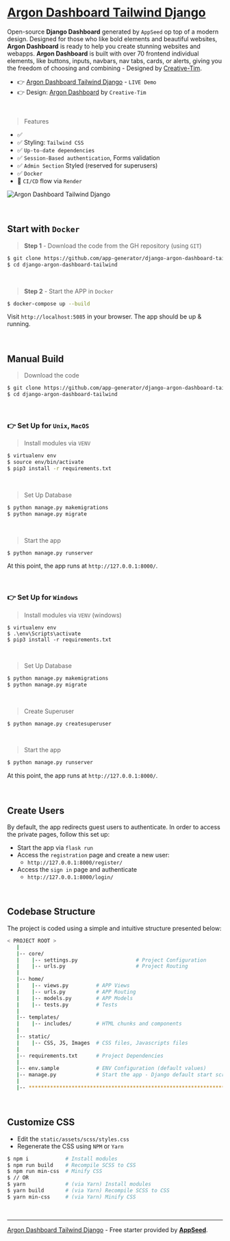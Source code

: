# [Argon Dashboard Tailwind Django](https://github.com/app-generator/django-argon-dashboard-tailwind)

Open-source **Django Dashboard** generated by `AppSeed` op top of a modern design. Designed for those who like bold elements and beautiful websites, **Argon Dashboard** is ready to help you create stunning websites and webapps. **Argon Dashboard** is built with over 70 frontend individual elements, like buttons, inputs, navbars, nav tabs, cards, or alerts, giving you the freedom of choosing and combining - Designed by [Creative-Tim](https://www.creative-tim.com/?AFFILIATE=128200). 

- 👉 [Argon Dashboard Tailwind Django](https://django-argon-tailwind.onrender.com/) - `LIVE Demo`
- 👉 Design: [Argon Dashboard](https://www.creative-tim.com/product/argon-dashboard-tailwind?AFFILIATE=128200) by `Creative-Tim`

<br />

> Features

- ✅ 
- ✅ Styling: `Tailwind CSS`
- ✅ `Up-to-date dependencies`
- ✅ `Session-Based authentication`, Forms validation
- ✅ `Admin Section` Styled (reserved for superusers)
- ✅ `Docker`
- 🚀 `CI/CD` flow via `Render`
  
![Argon Dashboard Tailwind Django](https://user-images.githubusercontent.com/51070104/224689600-e6cc9a64-88aa-471f-a52d-1d0a0a99e1c2.png)

<br /> 

## Start with `Docker`

> **Step 1** - Download the code from the GH repository (using `GIT`) 

```bash
$ git clone https://github.com/app-generator/django-argon-dashboard-tailwind.git
$ cd django-argon-dashboard-tailwind
```

<br /> 

> **Step 2** - Start the APP in `Docker`

```bash
$ docker-compose up --build 
```

Visit `http://localhost:5085` in your browser. The app should be up & running.

<br />

## Manual Build

> Download the code 

```bash
$ git clone https://github.com/app-generator/django-argon-dashboard-tailwind.git
$ cd django-argon-dashboard-tailwind
```

<br />

### 👉 Set Up for `Unix`, `MacOS` 

> Install modules via `VENV`  

```bash
$ virtualenv env
$ source env/bin/activate
$ pip3 install -r requirements.txt
```

<br />

> Set Up Database

```bash
$ python manage.py makemigrations
$ python manage.py migrate
```

<br />

> Start the app

```bash
$ python manage.py runserver
```

At this point, the app runs at `http://127.0.0.1:8000/`. 

<br />

### 👉 Set Up for `Windows` 

> Install modules via `VENV` (windows) 

```
$ virtualenv env
$ .\env\Scripts\activate
$ pip3 install -r requirements.txt
```

<br />

> Set Up Database

```bash
$ python manage.py makemigrations
$ python manage.py migrate
```

<br />

> Create Superuser

```bash
$ python manage.py createsuperuser
```

<br />

> Start the app

```bash
$ python manage.py runserver
```

At this point, the app runs at `http://127.0.0.1:8000/`. 

<br />

## Create Users

By default, the app redirects guest users to authenticate. In order to access the private pages, follow this set up: 

- Start the app via `flask run`
- Access the `registration` page and create a new user:
  - `http://127.0.0.1:8000/register/`
- Access the `sign in` page and authenticate
  - `http://127.0.0.1:8000/login/`

<br />

## Codebase Structure

The project is coded using a simple and intuitive structure presented below:

```bash
< PROJECT ROOT >
   |
   |-- core/                            
   |    |-- settings.py                   # Project Configuration  
   |    |-- urls.py                       # Project Routing
   |
   |-- home/
   |    |-- views.py         # APP Views 
   |    |-- urls.py          # APP Routing
   |    |-- models.py        # APP Models 
   |    |-- tests.py         # Tests  
   |  
   |-- templates/
   |    |-- includes/        # HTML chunks and components   
   |
   |-- static/
   |    |-- CSS, JS, Images  # CSS files, Javascripts files   
   |
   |-- requirements.txt      # Project Dependencies
   |
   |-- env.sample            # ENV Configuration (default values)
   |-- manage.py             # Start the app - Django default start script
   |
   |-- ************************************************************************
```

<br />

## Customize CSS

- Edit the `static/assets/scss/styles.css`
- Regenerate the CSS using `NPM` or `Yarn`

```bash
$ npm i            # Install modules
$ npm run build    # Recompile SCSS to CSS
$ npm run min-css  # Minify CSS
$ // OR 
$ yarn             # (via Yarn) Install modules
$ yarn build       # (via Yarn) Recompile SCSS to CSS
$ yarn min-css     # (via Yarn) Minify CSS
```

<br />

---
[Argon Dashboard Tailwind Django](https://github.com/app-generator/django-argon-dashboard-tailwind) - Free starter provided by **[AppSeed](https://appseed.us/)**.

